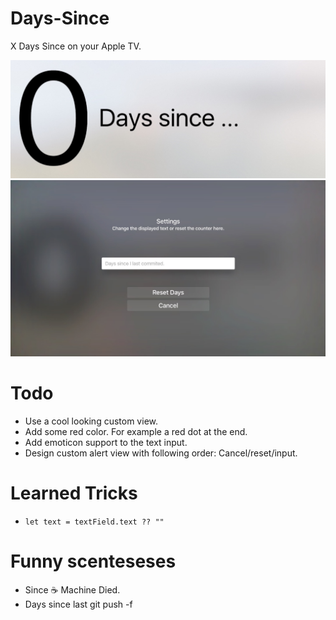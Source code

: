 # Days-Since
X Days Since on your Apple TV.

![screenshot](screenshot.jpg)
![settings](settings.jpg)

# Todo
* Use a cool looking custom view.
* Add some red color. For example a red dot at the end.
* Add emoticon support to the text input.
* Design custom alert view with following order: Cancel/reset/input.

# Learned Tricks
* `let text = textField.text ?? ""`


# Funny scenteseses
* Since ☕️ Machine Died.
* Days since last git push -f